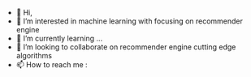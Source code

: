 - 👋 Hi, 
- 👀 I’m interested in machine learning with focusing on recommender engine
- 🌱 I’m currently learning ...
- 💞️ I’m looking to collaborate on recommender engine cutting edge algorithms
- 📫 How to reach me : 

<!---
phsimon/phsimon is a ✨ special ✨ repository because its `README.md` (this file) appears on your GitHub profile.
You can click the Preview link to take a look at your changes.
--->
